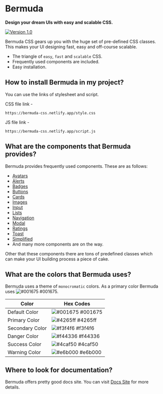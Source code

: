 # Bermuda
**Design your dream UIs with easy and scalable CSS.**

[![Version 1.0](https://img.shields.io/badge/Version-1.0-orange.svg)](https://bermuda-css.netlify.app)

Bermuda CSS gears up you with the huge set of pre-defined CSS classes. This makes your UI designing fast, easy and off-course scalable.

- The triangle of `easy`, `fast` and `scalable` CSS.
- Frequently used components are included.
- Easy installation.

## How to install Bermuda in my project?

You can use the links of stylesheet and script.

CSS file link - 
  ```
  https://bermuda-css.netlify.app/style.css
  ```

JS file link - 
  ```
  https://bermuda-css.netlify.app/script.js
  ```

## What are the components that Bermuda provides?

Bermuda provides frequently used components. These are as follows:

- [Avatars](https://bermuda-css.netlify.app/docs/templates/avatar.html)
- [Alerts](https://bermuda-css.netlify.app/docs/templates/alert.html)
- [Badges](https://bermuda-css.netlify.app/docs/templates/badge.html)
- [Buttons](https://bermuda-css.netlify.app/docs/templates/button.html)
- [Cards](https://bermuda-css.netlify.app/docs/templates/card.html)
- [Images](https://bermuda-css.netlify.app/docs/templates/image.html)
- [Input](https://bermuda-css.netlify.app/docs/templates/input.html)
- [Lists](https://bermuda-css.netlify.app/docs/templates/list.html)
- [Navigation](https://bermuda-css.netlify.app/docs/templates/navigation.html)
- [Modal](https://bermuda-css.netlify.app/docs/templates/modal.html)
- [Ratings](https://bermuda-css.netlify.app/docs/templates/rating.html)
- [Toast](https://bermuda-css.netlify.app/docs/templates/toast.html)
- [Simplified](https://bermuda-css.netlify.app/docs/templates/grid.html)
- And many more components are on the way.

Other that these components there are tons of predefined classes which can make your UI building process a piece of cake.

## What are the colors that Bermuda uses?

Bermuda uses a theme of `monocromatic` colors. As a primary color 
Bermuda uses ![#001675](https://via.placeholder.com/10/001675?text=+) #001675.

| Color             | Hex Codes                                                                |
| ----------------- | ------------------------------------------------------------------ |
| Default Color | ![#001675](https://via.placeholder.com/10/001675?text=+) #001675 |
| Primary Color | ![#4265ff](https://via.placeholder.com/10/4265ff?text=+) #4265ff |
| Secondary Color | ![#f3f4f6](https://via.placeholder.com/10/f3f4f6?text=+) #f3f4f6 |
| Danger Color | ![#f44336](https://via.placeholder.com/10/f44336?text=+) #f44336 |
| Success Color | ![#4caf50](https://via.placeholder.com/10/4caf50?text=+) #4caf50 |
| Warning Color | ![#e6b000](https://via.placeholder.com/10/e6b000?text=+) #e6b000 |


## Where to look for documentation?

Bermuda offers pretty good docs site. You can visit [Docs Site](https://bermuda-css.netlify.app/)
for more details.

